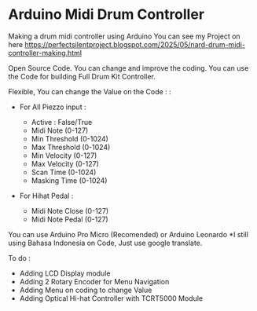 # Arduino Midi Drum Controller
Making a drum midi controller using Arduino
You can see my Project on here https://perfectsilentproject.blogspot.com/2025/05/nard-drum-midi-controller-making.html

Open Source Code. You can change and improve the coding.
You can use the Code for building Full Drum Kit Controller.

Flexible, You can change the Value on the Code : :
- For All Piezzo input :
  - Active : False/True
  - Midi Note (0-127)
  - Min Threshold (0-1024)
  - Max Threshold (0-1024)
  - Min Velocity (0-127)
  - Max Velocity (0-127)
  - Scan Time (0-1024)
  - Masking Time (0-1024)

- For Hihat Pedal :
  - Midi Note Close (0-127)
  - Midi Note Pedal (0-127)
    
You can use Arduino Pro Micro (Recomended) or Arduino Leonardo
*I still using Bahasa Indonesia on Code, Just use google translate. 

To do :
- Adding LCD Display module
- Adding 2 Rotary Encoder for Menu Navigation
- Adding Menu on coding to change Value
- Adding  Optical Hi-hat Controller with TCRT5000 Module
